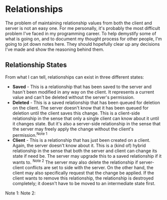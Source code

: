 # Relationships

The problem of maintaining relationship values from both the client and server is not an easy one. For me personally,
it's probably the most difficult problem I've faced in my programming career. To help demystify some of what is going
on, and to document my thought process for other people, I'm going to jot down notes here. They should hopefully
clear up any decisions I've made and show the reasoning behind them.

## Relationship States
From what I can tell, relationships can exist in three different states:

- **Saved** - This is a relationship that has been saved to the server and hasn't been modified in any way on the 
	client. It represents a current value and can't be deleted without the server's permission.
- **Deleted** - This is a saved relationship that has been queued for deletion on the client. The server doesn't know
	that it has been queued for deletion until the client saves this change. This is a client-side relationship in the
	sense that only a single client can know about it until it changes state. But it's also a server-side relationship
	in the sense that the server may freely apply the change without the client's permission.<sup>Note 1</sup>
- **Client** - This is a relationship that has just been created on a client. Again, the server doesn't know about it.
    This is a (kind of) hybrid relationship in the sense that both the server and client can change its state if need
    be. The server may upgrade this to a saved relationship if it wants to. <sup>Note 2</sup> The server may also delete
    the relationship if server-client conflicts are set to side with the server. On the other hand, the client may also
    specifically request that the change be applied. If the client wants to remove this relationship, the relationship
    is destroyed completely; it doesn't have to be moved to an intermediate state first.

Note 1:
Note 2: